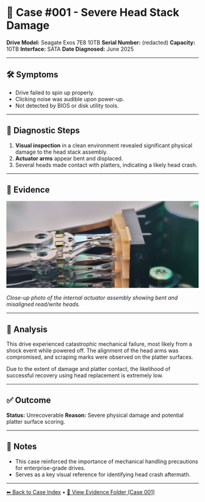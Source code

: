 # 🧾 Case #001 - Severe Head Stack Damage

**Drive Model:** Seagate Exos 7E8 10TB
**Serial Number:** (redacted)
**Capacity:** 10TB
**Interface:** SATA
**Date Diagnosed:** June 2025

---

## 🛠️ Symptoms

* Drive failed to spin up properly.
* Clicking noise was audible upon power-up.
* Not detected by BIOS or disk utility tools.

---

## 🔬 Diagnostic Steps

1. **Visual inspection** in a clean environment revealed significant physical damage to the head stack assembly.
2. **Actuator arms** appear bent and displaced.
3. Several heads made contact with platters, indicating a likely head crash.

---

## 📸 Evidence

![Head Stack Damage](../evidences/case_001_headstack.jpg)

*Close-up photo of the internal actuator assembly showing bent and misaligned read/write heads.*

---

## 🧪 Analysis

This drive experienced catastrophic mechanical failure, most likely from a shock event while powered off. The alignment of the head arms was compromised, and scraping marks were observed on the platter surfaces.

Due to the extent of damage and platter contact, the likelihood of successful recovery using head replacement is extremely low.

---

## ✅ Outcome

**Status:** Unrecoverable
**Reason:** Severe physical damage and potential platter surface scoring.

---

## 🧠 Notes

* This case reinforced the importance of mechanical handling precautions for enterprise-grade drives.
* Serves as a key visual reference for identifying head crash aftermath.

---

[⬅ Back to Case Index](../README.md) • [📁 View Evidence Folder (Case 001)](../evidences/case_001/)
